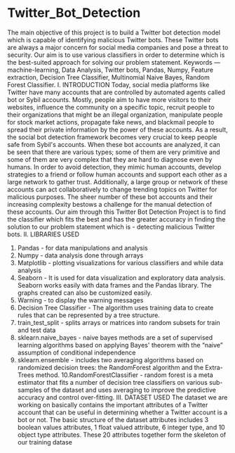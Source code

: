 # Twitter_Bot_Detection
The main objective of this project is to build a Twitter bot detection model
which is capable of identifying malicious Twitter bots. These Twitter bots are always a
major concern for social media companies and pose a threat to security. Our aim is to
use various classifiers in order to determine which is the best-suited approach for solving
our problem statement.
Keywords — machine-learning, Data Analysis, Twitter bots, Pandas, Numpy, Feature
extraction, Decision Tree Classifier, Multinomial Naive Bayes, Random Forest
Classifier.
I. INTRODUCTION
Today, social media platforms like Twitter have many accounts that are
controlled by automated agents called bot or Sybil accounts. Mostly, people
aim to have more visitors to their websites, influence the community on a
specific topic, recruit people to their organizations that might be an illegal
organization, manipulate people for stock market actions, propagate fake news,
and blackmail people to spread their private information by the power of these
accounts. As a result, the social bot detection framework becomes very crucial
to keep people safe from Sybil's accounts.
When these bot accounts are analyzed, it can be seen that there are various
types; some of them are very primitive and some of them are very complex that
they are hard to diagnose even by humans. In order to avoid detection, they
mimic human accounts, develop strategies to a friend or follow human accounts
and support each other as a large network to gather trust. Additionally, a large
group or network of these accounts can act collaboratively to change trending
topics on Twitter for malicious purposes.
The sheer number of these bot accounts and their increasing complexity
bestows a challenge for the manual detection of these accounts.
Our aim through this Twitter Bot Detection Project is to find the classifier
which fits the best and has the greater accuracy in finding the solution to our
problem statement which is - detecting malicious Twitter bots.
II. LIBRARIES USED
1. Pandas - for data manipulations and analysis
2. Numpy - data analysis done through arrays
3. Matplotlib - plotting visualizations for various classifiers and while data
analysis
4. Seaborn - It is used for data visualization and exploratory data analysis.
Seaborn works easily with data frames and the Pandas library. The graphs
created can also be customized easily.
5. Warning - to display the warning messages
6. Decision Tree Classifier - The algorithm uses training data to create rules
that can be represented by a tree structure.
7. train_test_split - splits arrays or matrices into random subsets for train and
test data
8. sklearn.naive_bayes - naive bayes methods are a set of supervised learning
algorithms based on applying Bayes' theorem with the “naive” assumption
of conditional independence
9. sklearn.ensemble - includes two averaging algorithms based on randomized
decision trees: the RandomForest algorithm and the Extra-Trees method.
10.RandomForestClassifier - random forest is a meta estimator that fits a
number of decision tree classifiers on various sub-samples of the dataset
and uses averaging to improve the predictive accuracy and control
over-fitting.
III. DATASET USED
The dataset we are working on basically contains the important attributes of a Twitter
account that can be useful in determining whether a Twitter account is a bot or not. The
basic structure of the dataset attributes includes 3 boolean values attributes, 1 float valued
attribute, 6 integer type, and 10 object type attributes. These 20 attributes together form
the skeleton of our training datase
